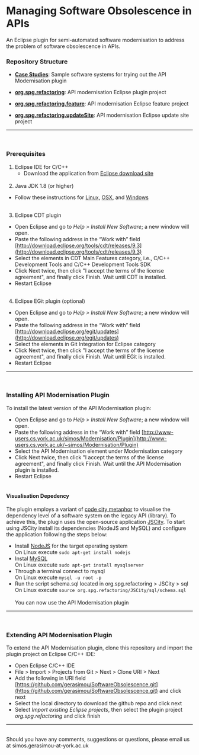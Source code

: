 # Managing Software Obsolescence in APIs

An Eclipse plugin for semi-automated software modernisation  to address the problem of software obsolescence in APIs.
<br/>

### Repository Structure

* **[Case Studies](https://github.com/gerasimou/SoftwareObsolescence/tree/master/CaseStudies)**: Sample software systems for trying out the API Modernisation plugin

* **[org.spg.refactoring](https://github.com/gerasimou/SoftwareObsolescence/tree/master/org.spg.refactoring)**: API modernisation Eclipse plugin  project  

* **[org.spg.refactoring.feature](https://github.com/gerasimou/SoftwareObsolescence/tree/master/org.spg.refactoring.feature)**: API modernisation Eclipse feature project  

* **[org.spg.refactoring.updateSite](https://github.com/gerasimou/SoftwareObsolescence/tree/master/org.spg.refactoring.updateSite)**: API modernisation Eclipse update site project  
---
<br/>

### Prerequisites
1. Eclipse IDE for C/C++
   * Download the application from [Eclipse download site](https://www.eclipse.org/downloads/eclipse-packages/)
<br/><br/>
2. Java JDK 1.8 (or higher)
  *  Follow these instructions for [Linux](https://www.linode.com/docs/development/install-java-on-ubuntu-16-04), [OSX](http://www.oracle.com/technetwork/java/javase/downloads/index.html), and [Windows](http://www.oracle.com/technetwork/java/javase/downloads/index.html)
<br/><br/>
3. Eclipse CDT plugin
  * Open Eclipse and go to _Help > Install New Software_; a new window will open.
  * Paste the following address in the “Work with” field [http://download.eclipse.org/tools/cdt/releases/9.3](http://download.eclipse.org/tools/cdt/releases/9.3)
  * Select the elements in CDT Main Features category, i.e., C/C++ Development Tools and C/C++ Development Tools SDK
  * Click Next twice, then click "I accept the terms of the license agreement", and finally click Finish. Wait until  CDT is installed.
  * Restart Eclipse
<br/><br/>
4. Eclipse EGit plugin (optional)
  * Open Eclipse and go to _Help > Install New Software_; a new window will open.
  * Paste the following address in the “Work with” field [http://download.eclipse.org/egit/updates](http://download.eclipse.org/egit/updates)
  * Select the elements in Git Integration for Eclipse category
  * Click Next twice, then click "I accept the terms of the license agreement", and finally click Finish. Wait until  EGit is installed.
  * Restart Eclipse
---
<br/>

### Installing API Modernisation Plugin
To install the latest version of the API Modernisation plugin:
* Open Eclipse and go to _Help > Install New Software_; a new window will open.
* Paste the following address in the “Work with” field [http://www-users.cs.york.ac.uk/simos/Modernisation/Plugin](http://www-users.cs.york.ac.uk/~simos/Modernisation/Plugin)
* Select the API Modernisation element under Modernisation category
* Click Next twice, then click "I accept the terms of the license agreement", and finally click Finish. Wait until the API Modernisation plugin is installed.
* Restart Eclipse
<br/><br/>

#### Visualisation Depedency

The plugin employs a variant of [code city metaphor](https://wettel.github.io/codecity.html) to visualise the dependency level of a software system on the legacy API (library). To achieve this, the plugin uses the open-source application [JSCity](https://github.com/aserg-ufmg/JSCity). To start using JSCity install its dependencies (NodeJS and MySQL) and configure the application following the steps below:
* Install [NodeJS](https://nodejs.org/en) for the target operating system
<br>On Linux execute ```sudo apt-get install nodejs```
* Instal [MySQL](https://www.mysql.com)
<br>On Linux execute ```sudo apt-get install mysqlserver```
* Through a terminal connect to mysql
<br>On Linux execute ```mysql -u root -p```
* Run the script schema.sql located in org.spg.refactoring > JSCity > sql
<br>On Linux execute ```source org.spg.refactoring/JSCity/sql/schema.sql```
<br/><br/>You can now use the API Modernisation plugin
---
<br/>


### Extending API Modernisation Plugin
To extend the API Modernisation plugin, clone this repository and import the plugin project on Eclipse C/C++ IDE:
* Open Eclipse C/C++ IDE
* File > Import > Projects from Git > Next > Clone URI > Next
* Add the following in URI field [https://github.com/gerasimou/SoftwareObsolescence.git](https://github.com/gerasimou/SoftwareObsolescence.git) and click next
* Select the local directory to download the github repo and click next
* Select _Import existing Eclipse projects_, then select the plugin project _org.spg.refactoring_ and click finish

***
<br/>Should you have any comments, suggestions or questions, please email us at simos.gerasimou-at-york.ac.uk
